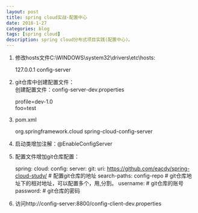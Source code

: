 ```yaml
---
layout: post
title: spring cloud实战-配置中心
date: 2018-1-27
categories: blog
tags: [spring cloud]
description: spring cloud分布式项目实践(配置中心)。
---
```


1. 修改hosts文件C:\WINDOWS\system32\drivers\etc\hosts:  

    127.0.0.1 config-server  
    
2. git仓库中创建配置文件：  
    创建配置文件：config-server-dev.properties  
        
    profile=dev-1.0  
    foo=test    
    
3. pom.xml  

    <dependency>
        <groupId>org.springframework.cloud</groupId>
        <artifactId>spring-cloud-config-server</artifactId>
    </dependency>
    
4. 启动类增加注解：@EnableConfigServer  

5. 配置文件增加git仓库配置： 
    
    spring:
        cloud:
            config:
            server:
                git:
                    uri: https://github.com/eacdy/spring-cloud-study/     # 配置git仓库的地址
                    search-paths: config-repo                             # git仓库地址下的相对地址，可以配置多个，用,分割。
                    username:                                             # git仓库的账号
                    password:                                             # git仓库的密码
              
6. 访问http://config-server:8800/config-client-dev.properties  



